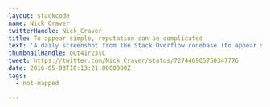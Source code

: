```yaml
---
layout: stackcode
name: Nick Craver
twitterHandle: Nick_Craver
title: To appear simple, reputation can be complicated
text: 'A daily screenshot from the Stack Overflow codebase (to appear simple, reputation can be complicated). '
thumbnailHandle: oQt41r2JsC
tweet: https://twitter.com/Nick_Craver/status/727440905750347776
date: 2016-05-03T10:13:21.0000000Z
tags:
  - not-mapped

---
```

